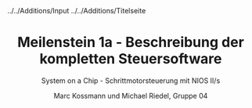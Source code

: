 ---
documentclass: scrbook
classoption: |
    fontsize=12pt
    , paper=a4
    , twoside=false
    , DIV12
    , BCOR=1cm
    , numbers=enddot
    , listof=totoc
    , bibliography=totoc
    , index=totoc
    , headings=small
    , headlines=1.5
    , final
geometry: |
    top=2.5cm
    , left=2.5cm
    , right=2.5cm
    , bottom=2cm
    , includehead
    , a4paper
lang: ngerman
title: Meilenstein 1a - Beschreibung der kompletten Steuersoftware
subtitle: System on a Chip - Schrittmotorsteuerung mit NIOS II/s
author: Marc Kossmann und Michael Riedel, Gruppe 04
biblio-title: Literaturverzeichnis
linkcolor: black
citecolor: black
urlcolor: black
header-includes: ../../Additions/Input
include-before: ../../Additions/Titelseite
include-after:
figures: true
listings: false
tables: false
...